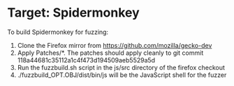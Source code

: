 # Target: Spidermonkey

To build Spidermonkey for fuzzing:

1. Clone the Firefox mirror from https://github.com/mozilla/gecko-dev
2. Apply Patches/\*. The patches should apply cleanly to git commit 118a44681c35112a1c4f473d194509aeb5529a5d
3. Run the fuzzbuild.sh script in the js/src directory of the firefox checkout
4. ./fuzzbuild_OPT.OBJ/dist/bin/js will be the JavaScript shell for the fuzzer
